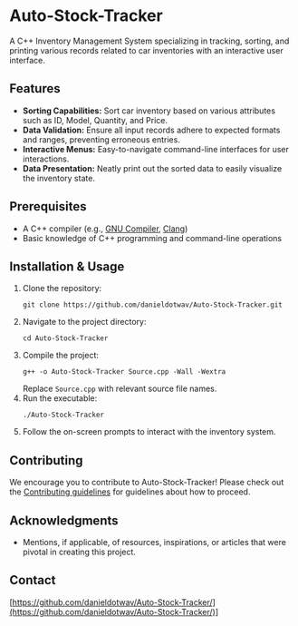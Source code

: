 # Auto-Stock-Tracker
A C++ Inventory Management System specializing in tracking, sorting, and printing various records related to car inventories with an interactive user interface.

## Features

- **Sorting Capabilities:** Sort car inventory based on various attributes such as ID, Model, Quantity, and Price.
- **Data Validation:** Ensure all input records adhere to expected formats and ranges, preventing erroneous entries.
- **Interactive Menus:** Easy-to-navigate command-line interfaces for user interactions.
- **Data Presentation:** Neatly print out the sorted data to easily visualize the inventory state.

## Prerequisites

- A C++ compiler (e.g., [GNU Compiler](https://gcc.gnu.org/), [Clang](https://clang.llvm.org/))
- Basic knowledge of C++ programming and command-line operations

## Installation & Usage

1. Clone the repository: 
    ```shell
    git clone https://github.com/danieldotwav/Auto-Stock-Tracker.git
    ```
2. Navigate to the project directory: 
    ```shell
    cd Auto-Stock-Tracker
    ```
3. Compile the project: 
    ```shell
    g++ -o Auto-Stock-Tracker Source.cpp -Wall -Wextra
    ```
    Replace `Source.cpp` with relevant source file names.
4. Run the executable: 
    ```shell
    ./Auto-Stock-Tracker
    ```
5. Follow the on-screen prompts to interact with the inventory system.

## Contributing

We encourage you to contribute to Auto-Stock-Tracker! Please check out the [Contributing guidelines](CONTRIBUTING.md) for guidelines about how to proceed.


## Acknowledgments

- Mentions, if applicable, of resources, inspirations, or articles that were pivotal in creating this project.

## Contact

[https://github.com/danieldotwav/Auto-Stock-Tracker/](https://github.com/danieldotwav/Auto-Stock-Tracker/)]

